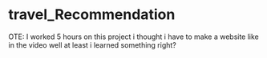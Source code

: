 # travel_Recommendation
OTE: I worked 5 hours on this project i thought i have to make a website like in the video well at
                least i learned something right?
